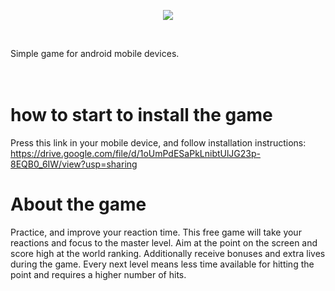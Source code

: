 <p align="center">
  <img src="https://user-images.githubusercontent.com/33925073/144209867-79d9893c-13d1-4df0-a947-61b725ee19fa.jpg" />
</p>
<br/>

Simple game for android mobile devices.
<br/><br/><br/>

# how to start to install the game
Press this link in your mobile device, and follow installation instructions:
https://drive.google.com/file/d/1oUmPdESaPkLnibtUlJG23p-8EQB0_6IW/view?usp=sharing

# About the game
Practice, and improve your reaction time. This free game will take your reactions and focus to the master level. 
Aim at the point on the screen and score high at the world ranking. Additionally receive bonuses and extra lives during the game. 
Every next level means less time available for hitting the point and requires a higher number of hits. 

